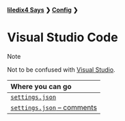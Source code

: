 **[liledix4 Says](../../README.md) ❯ [Config](../README.md) ❯**

# Visual Studio Code

> [!NOTE]
> Not to be confused with [Visual Studio](../Visual%20Studio/README.md).

| Where you can go                                              |
| :------------------------------------------------------------ |
| [`settings.json`](settings.json)                              |
| [`settings.json` – comments](settings.json%20-%20Comments.md) |